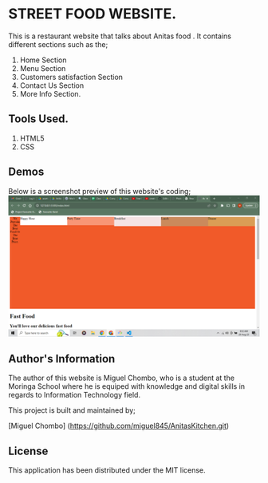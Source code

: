 # STREET FOOD WEBSITE.
This is a restaurant website that talks about Anitas food . It contains different sections such as the;

1. Home Section
2. Menu Section
3. Customers satisfaction Section
4. Contact Us Section
5. More Info Section.

## Tools Used.

1. HTML5
2. CSS

## Demos
 Below is a screenshot preview of this website's  coding;
 ![Miguel Chombo](<Screenshot (3).png>)

 ## Author's Information
 The author of this website is Miguel Chombo, who is a  student at the Moringa School where he is equiped
 with knowledge and digital skills in regards to Information Technology field.

 This project is built and maintained by;

 [Miguel Chombo] (https://github.com/miguel845/AnitasKitchen.git)

 ## License

 This application has been distributed under the MIT license.